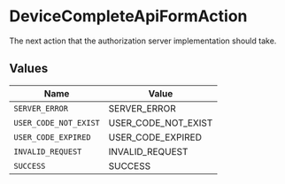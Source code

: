 # DeviceCompleteApiFormAction

The next action that the authorization server implementation should take.



## Values

| Name                  | Value                 |
| --------------------- | --------------------- |
| `SERVER_ERROR`        | SERVER_ERROR          |
| `USER_CODE_NOT_EXIST` | USER_CODE_NOT_EXIST   |
| `USER_CODE_EXPIRED`   | USER_CODE_EXPIRED     |
| `INVALID_REQUEST`     | INVALID_REQUEST       |
| `SUCCESS`             | SUCCESS               |